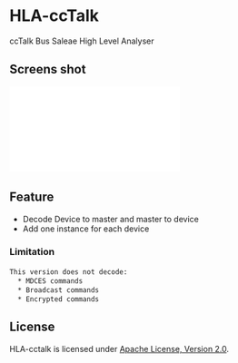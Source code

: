 # HLA-ccTalk
  ccTalk Bus Saleae High Level Analyser

## Screens shot
  ![Screenshot](Screens.pdf)

## Feature
  * Decode Device to master and master to device
  * Add one instance for each device 
  ### Limitation
    This version does not decode:
      * MDCES commands
      * Broadcast commands
      * Encrypted commands

## License
  HLA-cctalk is licensed under [Apache License, Version 2.0](LICENSE).